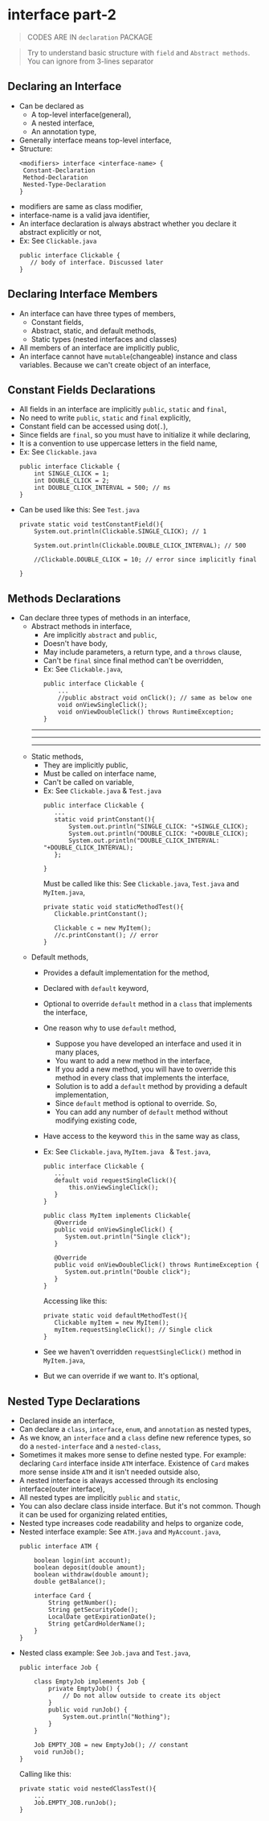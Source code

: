 
# interface part-2

> CODES ARE IN `declaration` PACKAGE

> Try to understand basic structure with `field` and `Abstract methods`. You can ignore from 3-lines separator

## Declaring an Interface
- Can be declared as 
  - A top-level interface(general),
  - A nested interface,
  - An annotation type,
- Generally interface means top-level interface,
- Structure:
    ```
    <modifiers> interface <interface-name> {
     Constant-Declaration
     Method-Declaration
     Nested-Type-Declaration
    }
    ```
- modifiers are same as class modifier,
- interface-name is a valid java identifier,
- An interface declaration is always abstract whether you declare it abstract explicitly or not,
- Ex: See `Clickable.java`
    ```
    public interface Clickable {
       // body of interface. Discussed later    
    }
    ```

## Declaring Interface Members
- An interface can have three types of members,
  - Constant fields,
  - Abstract, static, and default methods,
  - Static types (nested interfaces and classes)
- All members of an interface are implicitly public,
- An interface cannot have `mutable`(changeable) instance and class variables. Because we can't create object of an interface,


## Constant Fields Declarations
- All fields in an interface are implicitly `public`, `static` and `final`,
- No need to write `public`, `static` and `final` explicitly,
- Constant field can be accessed using dot(`.`),
- Since fields are `final`, so you must have to initialize it while declaring,
- It is a convention to use uppercase letters in the field name,
- Ex: See `Clickable.java`
    ```
    public interface Clickable {
        int SINGLE_CLICK = 1;
        int DOUBLE_CLICK = 2;
        int DOUBLE_CLICK_INTERVAL = 500; // ms
    }
    ```
- Can be used like this: See `Test.java`
  ```
  private static void testConstantField(){
      System.out.println(Clickable.SINGLE_CLICK); // 1
  
      System.out.println(Clickable.DOUBLE_CLICK_INTERVAL); // 500
  
      //Clickable.DOUBLE_CLICK = 10; // error since implicitly final
          
  }
  ```

## Methods Declarations
- Can declare three types of methods in an interface,
  - Abstract methods in interface,
    - Are implicitly `abstract` and `public`,
    - Doesn't have body,
    - May include parameters, a return type, and a `throws` clause,
    - Can't be `final` since final method can't be overridden,
    - Ex: See `Clickable.java`,
       ```
       public interface Clickable {
           ...
           //public abstract void onClick(); // same as below one
           void onViewSingleClick();
           void onViewDoubleClick() throws RuntimeException;
       }
       ```
    <hr>
    <hr>
    <hr>
  - Static methods,
    - They are implicitly public,
    - Must be called on interface name,
    - Can't be called on variable,
    - Ex: See `Clickable.java` & `Test.java`
      ```
      public interface Clickable {
         ...
         static void printConstant(){
             System.out.println("SINGLE_CLICK: "+SINGLE_CLICK);
             System.out.println("DOUBLE_CLICK: "+DOUBLE_CLICK);
             System.out.println("DOUBLE_CLICK_INTERVAL: "+DOUBLE_CLICK_INTERVAL);
         };

      }
      ```
      Must be called like this: See `Clickable.java`, `Test.java` and `MyItem.java`,
      ```
      private static void staticMethodTest(){
         Clickable.printConstant();
        
         Clickable c = new MyItem();
         //c.printConstant(); // error
      }
      ```
  - Default methods,
    - Provides a default implementation for the method,
    - Declared with `default` keyword,
    - Optional to override `default` method in a `class` that implements the interface,
    - One reason why to use `default` method,
      - Suppose you have developed an interface and used it in many places,
      - You want to add a new method in the interface,
      - If you add a new method, you will have to override this method in every class that implements the interface,
      - Solution is to add a `default` method by providing a default implementation,
      - Since `default` method is optional to override. So,
      - You can add any number of `default` method without modifying existing code,
    - Have access to the keyword `this` in the same way as class,
    - Ex: See `Clickable.java`, `MyItem.java ` & `Test.java`,
      ```
      public interface Clickable {
         ...
         default void requestSingleClick(){
             this.onViewSingleClick();
         }
      }
      ```
      
      ```
      public class MyItem implements Clickable{
         @Override
         public void onViewSingleClick() {
            System.out.println("Single click");
         }

         @Override
         public void onViewDoubleClick() throws RuntimeException {
            System.out.println("Double click");
         }
      }
      ```
      Accessing like this:
      ```
      private static void defaultMethodTest(){
         Clickable myItem = new MyItem();
         myItem.requestSingleClick(); // Single click
      }
      ```
    - See we haven't overridden `requestSingleClick()` method in `MyItem.java`,
    - But we can override if we want to. It's optional,

## Nested Type Declarations
- Declared inside an interface,
- Can declare a `class`, `interface`, `enum`, and `annotation` as nested types,
- As we know, an `interface` and a `class` define new reference types, so do a `nested-interface` and a `nested-class`,
- Sometimes it makes more sense to define nested type. For example: declaring `Card` interface inside `ATM` interface. Existence of `Card` makes more sense inside `ATM` and it isn't needed outside also,
- A nested interface is always accessed through its enclosing interface(outer interface),
- All nested types are implicitly `public` and `static`,
- You can also declare class inside interface. But it's not common. Though it can be used for organizing related entities,
- Nested type increases code readability and helps to organize code,
- Nested interface example: See `ATM.java` and `MyAccount.java`,
  ```
  public interface ATM {
      
      boolean login(int account);
      boolean deposit(double amount);
      boolean withdraw(double amount); 
      double getBalance();
      
      interface Card {
          String getNumber();
          String getSecurityCode();
          LocalDate getExpirationDate();
          String getCardHolderName();
      }   
  }
  ```
- Nested class example: See `Job.java` and `Test.java`,
  ```
  public interface Job {
  
      class EmptyJob implements Job {
          private EmptyJob() {
              // Do not allow outside to create its object
          }
          public void runJob() {
              System.out.println("Nothing");
          }
      }
  
      Job EMPTY_JOB = new EmptyJob(); // constant
      void runJob();
  }
  ```
  Calling like this:
  ```
  private static void nestedClassTest(){
      ...
      Job.EMPTY_JOB.runJob();
  }
  ```
